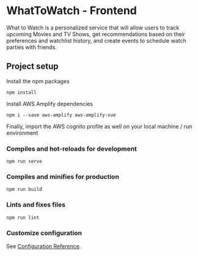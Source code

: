# WhatToWatch - Frontend
What to Watch is a personalized service that will allow users to track upcoming Movies and TV Shows, get recommendations based on their preferences and watchlist history, and create events to schedule watch parties with friends.

## Project setup

Install the npm packages 
```
npm install
```
Install AWS Amplify dependencies
```
npm i --save aws-amplify aws-amplify-vue

```
Finally, import the AWS cognito profile as well on your local machine / run environment 

### Compiles and hot-reloads for development
```
npm run serve
```

### Compiles and minifies for production
```
npm run build
```

### Lints and fixes files
```
npm run lint
```

### Customize configuration
See [Configuration Reference](https://cli.vuejs.org/config/).

